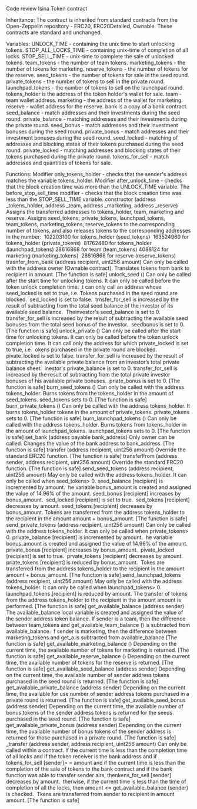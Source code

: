 Code review Isina Token contract

Inheritance: The contract is inherited from standard contracts from the Open-Zeppelin repository - ERC20, ERC20Detailed, Ownable. These contracts are standard and unchanged.

Variables:
UNLOCK_TIME - containing the unix time to start unlocking tokens.
STOP_ALL_LOCKS_TIME - containing unix-time of completion of all locks.
STOP_SELL_TIME - unix-time to complete the sale of unlocked tokens.
team_tokens - the number of team tokens.
marketing_tokens - the number of tokens for marketing.
reserve_tokens - the number of tokens for the reserve.
seed_tokens - the number of tokens for sale in the seed round.
private_tokens - the number of tokens to sell in the private round.
launchpad_tokens - the number of tokens to sell on the launchpad round.
tokens_holder is the address of the token holder's wallet for sale.
team - team wallet address.
marketing - the address of the wallet for marketing.
reserve - wallet address for the reserve.
bank is a copy of a bank contract.
seed_balance - match addresses and their investments during the seed round.
private_balance - matching addresses and their investments during the private round.
seed_bonus - match addresses and their investment bonuses during the seed round.
private_bonus - match addresses and their investment bonuses during the seed round.
seed_locked - matching of addresses and blocking states of their tokens purchased during the seed round.
private_locked - matching addresses and blocking states of their tokens purchased during the private round.
tokens_for_sell - match addresses and quantities of tokens for sale.

Functions:
Modifier only_tokens_holder - checks that the sender's address matches the variable tokens_holder.
Modifier after_unlock_time - checks that the block creation time was more than the UNLOCK_TIME variable.
The before_stop_sell_time modifier - checks that the block creation time was less than the STOP_SELL_TIME variable.
constructor (address _tokens_holder, address _team, address _marketing, address _reserve) Assigns the transferred addresses to tokens_holder, team, marketing and reserve. Assigns seed_tokens, private_tokens, launchpad_tokens, team_tokens, marketing_tokens, reserve_tokens to the corresponding number of tokens, and also releases tokens to the corresponding addresses in the number:  102203100 for tokens_holder (seed_tokens)  163524960 for tokens_holder (private_tokens)  81762480 for tokens_holder (launchpad_tokens) 28616868 for team (team_tokens) 4088124 for marketing (marketing_tokens)  28616868 for reserve (reserve_tokens)
trasnfer_from_bank (address recipient, uint256 amount) Can only be called with the address owner (Ownable contract). Translates tokens from bank to recipient in amount. [The function is safe]
unlock_seed () Can only be called after the start time for unlocking tokens. It can only be called before the token unlock completion time.  t can only call an address whose seed_locked is set to true, i.e. Tokens purchased in the seed round are blocked.  sed_locked is set to false.  trnsfer_for_sell is increased by the result of subtracting from the total seed balance of the investor of its available seed balance.  Theinvestor's seed_balance is set to 0. transfer_for_sell is increased by the result of subtracting the available seed bonuses from the total seed bonus of the investor.  seedbonus is set to 0. [The function is safe]
unlock_private () Can only be called after the start time for unlocking tokens. It can only be called before the token unlock completion time. It can call only the address for which private_locked is set to true, i.e.  okens purchased in the private round are blocked.  pivate_locked is set to false. transfer_for_sell is increased by the result of subtracting the available private balance from an investor’s total private balance sheet.  inestor's private_balance is set to 0. transfer_for_sell is increased by the result of subtracting from the total private investor bonuses of his available private bonuses.  priate_bonus is set to 0. [The function is safe]
burn_seed_tokens () Can only be called with the address tokens_holder. Burns tokens from the tokens_holder in the amount of seed_tokens. seed_tokens sets to 0. [The function is safe]
burn_private_tokens () Can only be called with the address tokens_holder. It burns tokens_holder tokens in the amount of private_tokens. private_tokens sets to 0. [The function is safe]
burn_launchpad_tokens () Can only be called with the address tokens_holder. Burns tokens from tokens_holder in the amount of launchpad_tokens. launchpad_tokens sets to 0. [The function is safe]
set_bank (address payable bank_address) Only owner can be called. Changes the value of the bank address to bank_address. [The function is safe]
transfer (address recipient, uint256 amount) Override the standard ERC20 function. [The function is safe]
transferFrom (address sender, address recipient, uint256 amount) Override the standard ERC20 function. [The function is safe]
send_seed_tokens (address recipient, uint256 amount) May only be called with the address tokens_holder. It can only be called when seed_tokens> 0. seed_balance [recipient] is incremented by amount.  he variable bonus_amount is created and assigned the value of 14.96% of the amount. seed_bonus [recipient] increases by bonus_amount.  sed_locked [recipient] is set to true.  sed_tokens [recipient] decreases by amount. seed_tokens [recipient] decreases by bonus_amount. Tokens are transferred from the address tokens_holder to the recipient in the amount amount + bonus_amount. [The function is safe]
send_private_tokens (address recipient, uint256 amount) Can only be called with the address tokens_holder. It can only be called when private_tokens> 0. private_balance [recipient] is incremented by amount.  he variable bonus_amount is created and assigned the value of 14.96% of the amount. private_bonus [recipient] increases by bonus_amount.  pivate_locked [recipient] is set to true.  prvate_tokens [recipient] decreases by amount.  priate_tokens [recipient] is reduced by bonus_amount.  Tokes are transferred from the address tokens_holder to the recipient in the amount amount + bonus_amount. [The function is safe]
send_launchpad_tokens (address recipient, uint256 amount) May only be called with the address tokens_holder. It can only be called when launchpad_tokens> 0. launchpad_tokens [recipient] is reduced by amount. The transfer of tokens from the address tokens_holder to the recipient in the amount amount is performed. [The function is safe]
get_available_balance (address sender) The available_balance local variable is created and assigned the value of the sender address token balance. If sender is a team, then the difference between team_tokens and get_available_team_balance () is subtracted from available_balance.  f sender is marketing, then the difference between marketing_tokens and get_a is subtracted from available_balance [The function is safe]
get_available_marketing_balance () Depending on the current time, the available number of tokens for marketing is returned. [The function is safe]
get_available_reserve_balance () Depending on the current time, the available number of tokens for the reserve is returned. [The function is safe]
get_available_seed_balance (address sender) Depending on the current time, the available number of sender address tokens purchased in the seed round is returned. [The function is safe]
get_available_private_balance (address sender) Depending on the current time, the available for use number of sender address tokens purchased in a private round is returned. [The function is safe]
get_available_seed_bonus (address sender) Depending on the current time, the available number of bonus tokens of the sender address tokens is returned for the seeds purchased in the seed round. [The function is safe]
get_available_private_bonus (address sender) Depending on the current time, the available number of bonus tokens of the sender address is returned for those purchased in a private round. [The function is safe]
_transfer (address sender, address recipient, uint256 amount) Can only be called within a contract. If the current time is less than the completion time of all locks and if the token receiver is the bank address and if tokens_for_sell [sender]> = amount and if the current time is less than the completion of the sale of tokens to the bank contract and if the bank function was able to transfer sender airs, thenkens_for_sell [sender] decreases by amount.  therwise, if the current time is less than the time of completion of all the locks, then amount <= get_available_balance (sender) is checked.  Tkens are transferred from sender to recipient in amount amount. [The function is safe]
